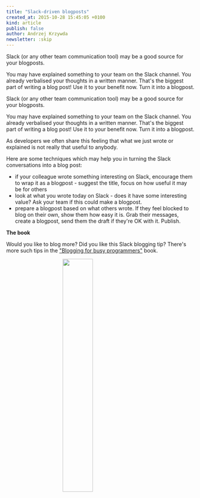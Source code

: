 ```yaml
---
title: "Slack-driven blogposts"
created_at: 2015-10-28 15:45:05 +0100
kind: article
publish: false
author: Andrzej Krzywda
newsletter: :skip
---
```


Slack (or any other team communication tool) may be a good source for your blogposts. 

You may have explained something to your team on the Slack channel. You already verbalised your thoughts in a written manner. That's the biggest part of writing a blog post! Use it to your benefit now. Turn it into a blogpost.


<!-- more -->

Slack (or any other team communication tool) may be a good source for your blogposts. 

You may have explained something to your team on the Slack channel. You already verbalised your thoughts in a written manner. That's the biggest part of writing a blog post! Use it to your benefit now. Turn it into a blogpost.

As developers we often share this feeling that what we just wrote or explained is not really that useful to anybody. 

Here are some techniques which may help you in turning the Slack conversations into a blog post:

- if your colleague wrote something interesting on Slack, encourage them to wrap it as a blogpost - suggest the title, focus on how useful it may be for others
- look at what you wrote today on Slack - does it have some interesting value? Ask your team if this could make a blogpost.
- prepare a blogpost based on what others wrote. If they feel blocked to blog on their own, show them how easy it is. Grab their messages, create a blogpost, send them the draft if they're OK with it. Publish.

**The book**

Would you like to blog more? Did you like this Slack blogging tip? There's more such tips in the ["Blogging for busy programmers"](https://arkency.dpdcart.com/product/106667) book.

<a href="https://arkency.dpdcart.com/product/106667"><img style="display:block; margin: 0 auto;" src="/assets/images/blogging-small-fit.png" width="40%" /></a>